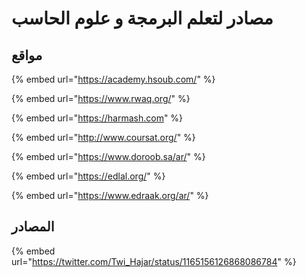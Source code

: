 # مصادر لتعلم البرمجة و علوم الحاسب

## مواقع

{% embed url="https://academy.hsoub.com/" %}

{% embed url="https://www.rwaq.org/" %}

{% embed url="https://harmash.com" %}

{% embed url="http://www.coursat.org/" %}

{% embed url="https://www.doroob.sa/ar/" %}

{% embed url="https://edlal.org/" %}

{% embed url="https://www.edraak.org/ar/" %}



## المصادر

{% embed url="https://twitter.com/Twi_Hajar/status/1165156126868086784" %}


